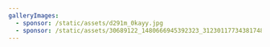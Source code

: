 ```yaml
---
galleryImages:
  - sponsor: /static/assets/d291m_0kayy.jpg
  - sponsor: /static/assets/30689122_1480666945392323_3123011773438174874_n.jpg
---
```


